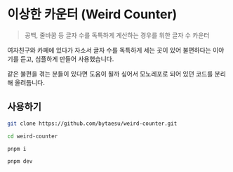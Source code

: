 # 이상한 카운터 (Weird Counter)

> 공백, 줄바꿈 등 글자 수를 독특하게 계산하는 경우를 위한 글자 수 카운터

여자친구와 카페에 있다가 자소서 글자 수를 독특하게 세는 곳이 있어 불편하다는 이야기를 듣고, 심플하게 만들어 사용했습니다.

같은 불편을 겪는 분들이 있다면 도움이 될까 싶어서 모노레포로 되어 있던 코드를 분리해 올려둡니다.

## 사용하기

```sh
git clone https://github.com/bytaesu/weird-counter.git

cd weird-counter

pnpm i

pnpm dev
```
